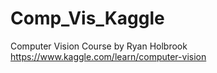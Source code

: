 # Comp_Vis_Kaggle

Computer Vision Course by Ryan Holbrook
https://www.kaggle.com/learn/computer-vision
